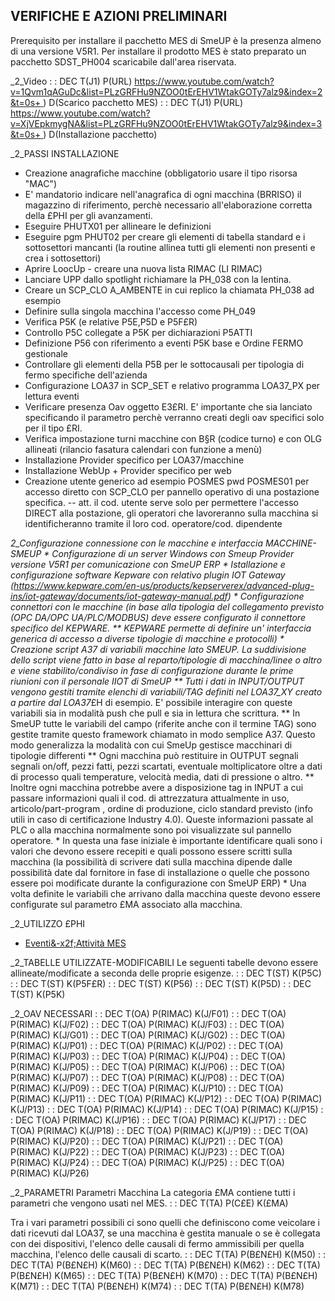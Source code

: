 ## VERIFICHE E AZIONI PRELIMINARI
Prerequisito per installare il pacchetto MES di SmeUP è la presenza almeno di una versione V5R1.
Per installare il prodotto MES è stato preparato un pacchetto SDST_PH004 scaricabile dall'area riservata.

_2_Video
 :  : DEC T(J1) P(URL) [https://www.youtube.com/watch?v=1Qvm1qAGuDc&list=PLzGRFHu9NZOO0tErEHV1WtakGOTy7alz9&index=2&t=0s+
](https://www.youtube.com/watch?v=1Qvm1qAGuDc&list=PLzGRFHu9NZOO0tErEHV1WtakGOTy7alz9&index=2&t=0s+
)
) D(Scarico pacchetto MES)
 :  : DEC T(J1) P(URL) [https://www.youtube.com/watch?v=XjVEpkmygNA&list=PLzGRFHu9NZOO0tErEHV1WtakGOTy7alz9&index=3&t=0s+
](https://www.youtube.com/watch?v=XjVEpkmygNA&list=PLzGRFHu9NZOO0tErEHV1WtakGOTy7alz9&index=3&t=0s+
)
) D(Installazione pacchetto)




_2_PASSI INSTALLAZIONE
- Creazione anagrafiche macchine (obbligatorio usare il tipo risorsa "MAC")
- E' mandatorio indicare nell'anagrafica di ogni macchina (BRRISO) il magazzino di riferimento, perchè necessario all'elaborazione corretta della £PHI per gli avanzamenti.
- Eseguire PHUTX01 per allineare le definizioni
- Eseguire pgm PHUT02 per creare gli elementi di tabella standard e i sottosettori mancanti (la routine allinea tutti gli elementi non presenti e crea i sottosettori)
- Aprire LoocUp - creare una nuova lista RIMAC (LI RIMAC)
- Lanciare UPP dallo spotlight richiamare la PH_038 con la lentina.
- Creare un SCP_CLO A_AMBENTE in cui replico la chiamata PH_038 ad esempio
- Definire sulla singola macchina l'accesso come PH_049
- Verifica P5K (e relative P5E,P5D e P5F£R)
- Controllo P5C collegate a P5K per dichiarazioni P5ATTI
- Definizione P56 con riferimento a eventi P5K base e Ordine FERMO gestionale
- Controllare gli elementi della P5B per le sottocausali per tipologia di fermo specifiche dell'azienda
- Configurazione LOA37 in SCP_SET e relativo programma LOA37_PX per lettura eventi
- Verificare presenza Oav oggetto E3£RI. E' importante che sia lanciato specificando il parametro perchè verranno creati degli oav specifici solo per il tipo £RI.
- Verifica impostazione turni macchine con B§R (codice turno) e con OLG allineati (rilancio fasatura calendari con funzione a menù)
- Installazione  Provider specifico per LOA37/macchine
- Installazione WebUp + Provider specifico per web
- Creazione utente generico ad esempio POSMES pwd POSMES01 per accesso diretto con SCP_CLO  per pannello operativo di una postazione specifica.
-- att. il cod. utente serve solo per permettere l'accesso DIRECT alla postazione, gli operatori che lavoreranno sulla macchina si identificheranno tramite il loro cod. operatore/cod. dipendente

_2_Configurazione connessione con le macchine e interfaccia MACCHINE-SMEUP
\* Configurazione di un server Windows con Smeup Provider versione V5R1 per comunicazione con SmeUP ERP
\* Istallazione e configurazione software Kepware con relativo plugin IOT Gateway (https://www.kepware.com/en-us/products/kepserverex/advanced-plug-ins/iot-gateway/documents/iot-gateway-manual.pdf)
\* Configurazione connettori con le macchine (in base alla tipologia del collegamento previsto (OPC DA/OPC UA/PLC/MODBUS) deve essere configurato il connettore specifico del KEPWARE.
\*\* KEPWARE permette di definire un' interfaccia generica di accesso a diverse tipologie di macchine e protocolli)
\* Creazione script A37 di variabili macchine lato SMEUP. La suddivisione dello script viene fatto in base al reparto/tipologie di macchina/linee o altro e viene stabilito/condiviso in fase di configurazione durante le prime riunioni con il personale IIOT di SmeUP
\*\* Tutti i dati in INPUT/OUTPUT vengono gestiti tramite elenchi di variabili/TAG definiti nel LOA37_XY creato a partire dal LOA37_£H di esempio. E' possibile interagire con queste variabili sia in modalità push che pull e sia in lettura che scrittura.
\*\* In SmeUP tutte le variabili del campo (riferite anche con il termine TAG) sono gestite tramite questo framework chiamato in modo semplice A37. Questo modo generalizza la modalità con cui SmeUp gestisce macchinari di tipologie differenti
\*\* Ogni macchina può restituire in OUTPUT segnali segnali on/off, pezzi fatti, pezzi scartati, eventuale moltiplicatore oltre a dati di processo quali temperature, velocità media, dati di pressione o altro.
\*\* Inoltre ogni macchina potrebbe avere a disposizione tag in INPUT a cui passare informazioni quali il cod. di attrezzatura attualmente in uso, articolo/part-program , ordine di produzione, ciclo standard previsto (info utili in caso di certificazione Industry 4.0). Queste informazioni passate al PLC o alla macchina normalmente sono poi visualizzate sul pannello operatore.
\* In questa una fase iniziale è importante identificare quali sono i valori che devono essere recepiti e quali possono essere scritti sulla macchina (la possibilità di scrivere dati sulla macchina dipende dalle possibilità date dal fornitore in fase di installazione o quelle che possono essere poi modificate durante la configurazione con SmeUP ERP)
\* Una volta definite le variabili che arrivano dalla macchina queste devono essere configurate sul parametro £MA associato alla macchina.

_2_UTILIZZO £PHI
- [Eventi&-x2f;Attività MES](Sorgenti/DOC/TA/B£AMO/PHIMES_S04)



_2_TABELLE UTILIZZATE-MODIFICABILI
Le seguenti tabelle devono essere allineate/modificate a seconda delle proprie esigenze.
 :  : DEC T(ST) K(P5C)
 :  : DEC T(ST) K(P5F£R)
 :  : DEC T(ST) K(P56)
 :  : DEC T(ST) K(P5D)
 :  : DEC T(ST) K(P5K)

_2_OAV NECESSARI
 :  : DEC T(OA) P(RIMAC) K(J/F01)
 :  : DEC T(OA) P(RIMAC) K(J/F02)
 :  : DEC T(OA) P(RIMAC) K(J/F03)
 :  : DEC T(OA) P(RIMAC) K(J/G01)
 :  : DEC T(OA) P(RIMAC) K(J/G02)
 :  : DEC T(OA) P(RIMAC) K(J/P01)
 :  : DEC T(OA) P(RIMAC) K(J/P02)
 :  : DEC T(OA) P(RIMAC) K(J/P03)
 :  : DEC T(OA) P(RIMAC) K(J/P04)
 :  : DEC T(OA) P(RIMAC) K(J/P05)
 :  : DEC T(OA) P(RIMAC) K(J/P06)
 :  : DEC T(OA) P(RIMAC) K(J/P07)
 :  : DEC T(OA) P(RIMAC) K(J/P08)
 :  : DEC T(OA) P(RIMAC) K(J/P09)
 :  : DEC T(OA) P(RIMAC) K(J/P10)
 :  : DEC T(OA) P(RIMAC) K(J/P11)
 :  : DEC T(OA) P(RIMAC) K(J/P12)
 :  : DEC T(OA) P(RIMAC) K(J/P13)
 :  : DEC T(OA) P(RIMAC) K(J/P14)
 :  : DEC T(OA) P(RIMAC) K(J/P15)
 :  : DEC T(OA) P(RIMAC) K(J/P16)
 :  : DEC T(OA) P(RIMAC) K(J/P17)
 :  : DEC T(OA) P(RIMAC) K(J/P18)
 :  : DEC T(OA) P(RIMAC) K(J/P19)
 :  : DEC T(OA) P(RIMAC) K(J/P20)
 :  : DEC T(OA) P(RIMAC) K(J/P21)
 :  : DEC T(OA) P(RIMAC) K(J/P22)
 :  : DEC T(OA) P(RIMAC) K(J/P23)
 :  : DEC T(OA) P(RIMAC) K(J/P24)
 :  : DEC T(OA) P(RIMAC) K(J/P25)
 :  : DEC T(OA) P(RIMAC) K(J/P26)

_2_PARAMETRI
Parametri Macchina
La categoria £MA contiene tutti i parametri che vengono usati nel MES.
 :  : DEC T(TA) P(C£E) K(£MA)

Tra i vari parametri possibili ci sono quelli che definiscono come veicolare i dati ricevuti dal LOA37, se una macchina è gestita manuale o se è collegata con dei dispositivi, l'elenco delle causali di fermo ammissibili per quella macchina, l'elenco delle causali di scarto.
 :  : DEC T(TA) P(B£N£H)  K(M50)
 :  : DEC T(TA) P(B£N£H)  K(M60)
 :  : DEC T(TA) P(B£N£H)  K(M62)
 :  : DEC T(TA) P(B£N£H)  K(M65)
 :  : DEC T(TA) P(B£N£H)  K(M70)
 :  : DEC T(TA) P(B£N£H)  K(M71)
 :  : DEC T(TA) P(B£N£H)  K(M74)
 :  : DEC T(TA) P(B£N£H)  K(M78)
